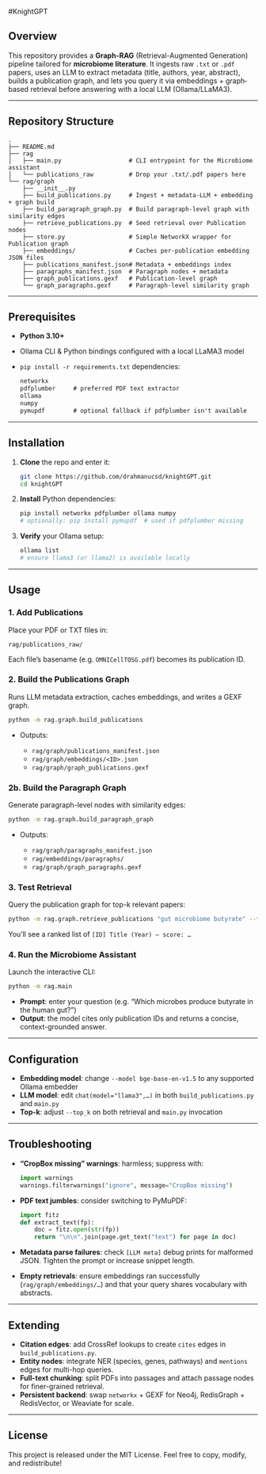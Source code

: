 #KnightGPT
## Overview

This repository provides a **Graph-RAG** (Retrieval-Augmented Generation) pipeline tailored for **microbiome literature**. It ingests raw `.txt` or `.pdf` papers, uses an LLM to extract metadata (title, authors, year, abstract), builds a publication graph, and lets you query it via embeddings + graph‐based retrieval before answering with a local LLM (Ollama/LLaMA3).

---

## Repository Structure

```
.
├── README.md
├── rag
│   ├── main.py                   # CLI entrypoint for the Microbiome assistant
│   └── publications_raw          # Drop your .txt/.pdf papers here
└── rag/graph
    ├── __init__.py
    ├── build_publications.py     # Ingest + metadata‐LLM + embedding + graph build
    ├── build_paragraph_graph.py  # Build paragraph-level graph with similarity edges
    ├── retrieve_publications.py  # Seed retrieval over Publication nodes
    ├── store.py                  # Simple NetworkX wrapper for Publication graph
    ├── embeddings/               # Caches per‐publication embedding JSON files
    ├── publications_manifest.json# Metadata + embeddings index
    ├── paragraphs_manifest.json  # Paragraph nodes + metadata
    ├── graph_publications.gexf   # Publication-level graph
    └── graph_paragraphs.gexf     # Paragraph-level similarity graph
```

---

## Prerequisites

* **Python 3.10+**
* Ollama CLI & Python bindings configured with a local LLaMA3 model
* `pip install -r requirements.txt` dependencies:

  ```txt
  networkx
  pdfplumber     # preferred PDF text extractor
  ollama
  numpy
  pymupdf        # optional fallback if pdfplumber isn't available
  ```

---

## Installation

1. **Clone** the repo and enter it:

   ```bash
   git clone https://github.com/drahmanucsd/knightGPT.git
   cd knightGPT
   ```

2. **Install** Python dependencies:

   ```bash
   pip install networkx pdfplumber ollama numpy
   # optionally: pip install pymupdf  # used if pdfplumber missing
   ```

3. **Verify** your Ollama setup:

   ```bash
   ollama list
   # ensure llama3 (or llama2) is available locally
   ```

---

## Usage

### 1. Add Publications

Place your PDF or TXT files in:

```
rag/publications_raw/
```

Each file’s basename (e.g. `OMNICellTOSG.pdf`) becomes its publication ID.

### 2. Build the Publications Graph

Runs LLM metadata extraction, caches embeddings, and writes a GEXF graph.

```bash
python -m rag.graph.build_publications
```

* Outputs:

  * `rag/graph/publications_manifest.json`
  * `rag/graph/embeddings/<ID>.json`
  * `rag/graph/graph_publications.gexf`

### 2b. Build the Paragraph Graph

Generate paragraph-level nodes with similarity edges:

```bash
python -m rag.graph.build_paragraph_graph
```

* Outputs:

  * `rag/graph/paragraphs_manifest.json`
  * `rag/embeddings/paragraphs/`
  * `rag/graph/graph_paragraphs.gexf`

### 3. Test Retrieval

Query the publication graph for top-k relevant papers:

```bash
python -m rag.graph.retrieve_publications "gut microbiome butyrate" --top_k 3
```

You’ll see a ranked list of `[ID] Title (Year) — score: …`

### 4. Run the Microbiome Assistant

Launch the interactive CLI:

```bash
python -m rag.main
```

* **Prompt**: enter your question (e.g. “Which microbes produce butyrate in the human gut?”)
* **Output**: the model cites only publication IDs and returns a concise, context-grounded answer.

---

## Configuration

* **Embedding model**: change `--model bge-base-en-v1.5` to any supported Ollama embedder
* **LLM model**: edit `chat(model="llama3",…)` in both `build_publications.py` and `main.py`
* **Top-k**: adjust `--top_k` on both retrieval and `main.py` invocation

---

## Troubleshooting

* **“CropBox missing” warnings**: harmless; suppress with:

  ```python
  import warnings
  warnings.filterwarnings("ignore", message="CropBox missing")
  ```

* **PDF text jumbles**: consider switching to PyMuPDF:

  ```python
  import fitz
  def extract_text(fp):
      doc = fitz.open(str(fp))
      return "\n\n".join(page.get_text("text") for page in doc)
  ```

* **Metadata parse failures**: check `[LLM meta]` debug prints for malformed JSON. Tighten the prompt or increase snippet length.

* **Empty retrievals**: ensure embeddings ran successfully (`rag/graph/embeddings/…`) and that your query shares vocabulary with abstracts.

---

## Extending

* **Citation edges**: add CrossRef lookups to create `cites` edges in `build_publications.py`.
* **Entity nodes**: integrate NER (species, genes, pathways) and `mentions` edges for multi-hop queries.
* **Full-text chunking**: split PDFs into passages and attach passage nodes for finer-grained retrieval.
* **Persistent backend**: swap `networkx` + GEXF for Neo4j, RedisGraph + RedisVector, or Weaviate for scale.

---

## License

This project is released under the MIT License. Feel free to copy, modify, and redistribute!
